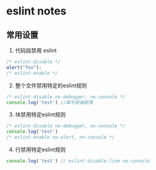 # eslint notes

## 常用设置

1. 代码段禁用 eslint

```js
/* eslint-disable */
alert("foo");
/* eslint-enable */
```


2. 整个文件禁用特定的eslint规则

```js
/* eslint-disable no-debugger, no-console */
console.log('test') //犀牛前端部落
```

3. 块禁用特定eslint规则
```js
/* eslint-disable no-debugger, no-console */
console.log('test')
/* eslint-enable no-alert, no-console */
```

4. 行禁用特定eslint规则
```js
console.log('test') // eslint-disable-line no-console
```
